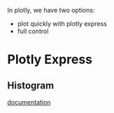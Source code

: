In plotly, we have two options:
- plot quickly with plotly express
- full control

# Plotly Express
## Histogram
[documentation](https://plotly.github.io/plotly.py-docs/generated/plotly.express.histogram.html)


# 